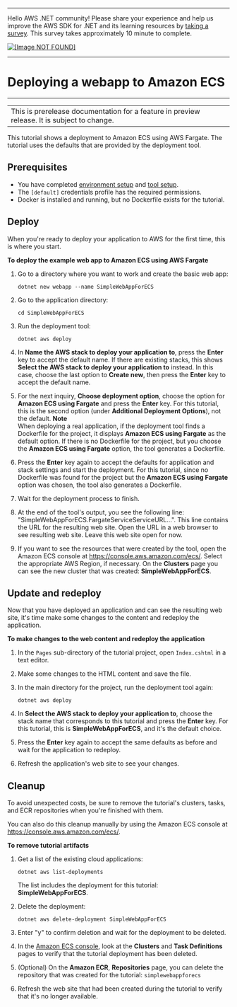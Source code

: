 --------

Hello AWS \.NET community\! Please share your experience and help us improve the AWS SDK for \.NET and its learning resources by [taking a survey](https://amazonmr.au1.qualtrics.com/jfe/form/SV_bqfQLfZ5nhFUiV0)\. This survey takes approximately 10 minute to complete\.

 [ ![\[Image NOT FOUND\]](http://docs.aws.amazon.com/sdk-for-net/v3/developer-guide/images/SurveyButton.png) ](https://amazonmr.au1.qualtrics.com/jfe/form/SV_bqfQLfZ5nhFUiV0)

--------

# Deploying a webapp to Amazon ECS<a name="deployment-tool-deploy-ecs"></a>


****  

|  | 
| --- |
| This is prerelease documentation for a feature in preview release\. It is subject to change\. | 

This tutorial shows a deployment to Amazon ECS using AWS Fargate\. The tutorial uses the defaults that are provided by the deployment tool\.

## Prerequisites<a name="dt-deploy-ecs-prereq"></a>
+ You have completed [environment setup](deployment-tool-setup-env.md) and [tool setup](deployment-tool-setup.md)\.
+ The `[default]` credentials profile has the required permissions\.
+ Docker is installed and running, but no Dockerfile exists for the tutorial\.

## Deploy<a name="dt-deploy-ecs-deploy"></a>

When you're ready to deploy your application to AWS for the first time, this is where you start\.

**To deploy the example web app to Amazon ECS using AWS Fargate**

1. Go to a directory where you want to work and create the basic web app:

   `dotnet new webapp --name SimpleWebAppForECS`

1. Go to the application directory:

   `cd SimpleWebAppForECS`

1. Run the deployment tool:

   `dotnet aws deploy`

1. In **Name the AWS stack to deploy your application to**, press the **Enter** key to accept the default name\. If there are existing stacks, this shows **Select the AWS stack to deploy your application to** instead\. In this case, choose the last option to **Create new**, then press the **Enter** key to accept the default name\.

1. For the next inquiry, **Choose deployment option**, choose the option for **Amazon ECS using Fargate** and press the **Enter** key\. For this tutorial, this is the second option \(under **Additional Deployment Options**\), not the default\.
**Note**  
When deploying a real application, if the deployment tool finds a Dockerfile for the project, it displays **Amazon ECS using Fargate** as the default option\. If there is no Dockerfile for the project, but you choose the **Amazon ECS using Fargate** option, the tool generates a Dockerfile\.

1. Press the **Enter** key again to accept the defaults for application and stack settings and start the deployment\. For this tutorial, since no Dockerfile was found for the project but the **Amazon ECS using Fargate** option was chosen, the tool also generates a Dockerfile\.

1. Wait for the deployment process to finish\.

1. At the end of the tool's output, you see the following line: "SimpleWebAppForECS\.FargateServiceServiceURL\.\.\."\. This line contains the URL for the resulting web site\. Open the URL in a web browser to see resulting web site\. Leave this web site open for now\.

1. If you want to see the resources that were created by the tool, open the Amazon ECS console at [https://console\.aws\.amazon\.com/ecs/](https://console.aws.amazon.com/ecs/)\. Select the appropriate AWS Region, if necessary\. On the **Clusters** page you can see the new cluster that was created: **SimpleWebAppForECS**\.

## Update and redeploy<a name="dt-deploy-ecs-redeploy"></a>

Now that you have deployed an application and can see the resulting web site, it's time make some changes to the content and redeploy the application\.

**To make changes to the web content and redeploy the application**

1. In the `Pages` sub\-directory of the tutorial project, open `Index.cshtml` in a text editor\. 

1. Make some changes to the HTML content and save the file\.

1. In the main directory for the project, run the deployment tool again:

   `dotnet aws deploy`

1. In **Select the AWS stack to deploy your application to**, choose the stack name that corresponds to this tutorial and press the **Enter** key\. For this tutorial, this is **SimpleWebAppForECS**, and it's the default choice\.

1. Press the **Enter** key again to accept the same defaults as before and wait for the application to redeploy\.

1. Refresh the application's web site to see your changes\.

## Cleanup<a name="dt-deploy-ecs-cleanup"></a>

To avoid unexpected costs, be sure to remove the tutorial's clusters, tasks, and ECR repositories when you're finished with them\. 

You can also do this cleanup manually by using the Amazon ECS console at [https://console\.aws\.amazon\.com/ecs/](https://console.aws.amazon.com/ecs/)\.

**To remove tutorial artifacts**

1. Get a list of the existing cloud applications:

   `dotnet aws list-deployments`

   The list includes the deployment for this tutorial: **SimpleWebAppForECS**\.

1. Delete the deployment:

   `dotnet aws delete-deployment SimpleWebAppForECS`

1. Enter "y" to confirm deletion and wait for the deployment to be deleted\.

1. In the [Amazon ECS console](https://console.aws.amazon.com/ecs/), look at the **Clusters** and **Task Definitions** pages to verify that the tutorial deployment has been deleted\.

1. \(Optional\) On the **Amazon ECR**, **Repositories** page, you can delete the repository that was created for the tutorial: `simplewebappforecs`

1. Refresh the web site that had been created during the tutorial to verify that it's no longer available\.